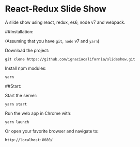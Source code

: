 # React-Redux Slide Show

A slide show using react, redux, es6, node v7 and webpack.


##Installation:

(Assuming that you have `git`, `node` v7 and `yarn`)

Download the project:
  
    git clone https://github.com/ignaciocalifornia/slideshow.git

Install npm modules:

    yarn

##Start:

Start the server:

    yarn start

Run the web app in Chrome with:
   
    yarn launch

Or open your favorite browser and navigate to:

    http://localhost:8080/
